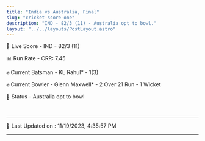 ```yaml
---
title: "India vs Australia, Final"
slug: "cricket-score-one"
description: "IND - 82/3 (11) - Australia opt to bowl."
layout: "../../layouts/PostLayout.astro"
---
```


🔴 Live Score - IND - 82/3 (11)  

📊 Run Rate - CRR: 7.45  

✊ Current Batsman - KL Rahul* - 1(3)  

✊ Current Bowler - Glenn Maxwell* - 2 Over 21 Run - 1 Wicket  

📑 Status - Australia opt to bowl

<br />

***

📝 Last Updated on : 11/19/2023, 4:35:57 PM

***

